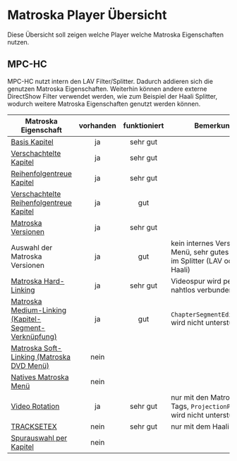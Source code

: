# Matroska Player Übersicht
Diese Übersicht soll zeigen welche Player welche Matroska Eigenschaften nutzen.

## MPC-HC
MPC-HC nutzt intern den LAV Filter/Splitter. Dadurch addieren sich die genutzen Matroska Eigenschaften. Weiterhin können andere externe DirectShow Filter verwendet werden, wie zum Beispiel der Haali Splitter, wodurch weitere Matroska Eigenschaften genutzt werden können.

Matroska Eigenschaft | vorhanden | funktioniert | Bemerkung
---------------------|:---------:|:------------:|----------
[Basis Kapitel](BasicChapters_ger.md)| ja | sehr gut |
[Verschachtelte Kapitel](NestedChapters_ger.md)| ja | sehr gut |
[Reihenfolgentreue Kapitel](OrderedChapters_ger.md)| ja | sehr gut |
[Verschachtelte Reihenfolgentreue Kapitel](NestedOrderedChapters_ger.md)| ja | gut |
[Matroska Versionen](EditionEntry_ger.md)| ja | sehr gut |
Auswahl der Matroska Versionen | ja | gut | kein internes Versionen Menü, sehr gutes Menü im Splitter (LAV oder Haali)
[Matroska Hard-Linking](HardLinking_ger.md)| ja | sehr gut | Videospur wird perfekt nahtlos verbunden
[Matroska Medium-Linking (Kapitel-Segment-Verknüpfung)](ChapterSegmentLinking_ger.md)| ja | gut | `ChapterSegmentEditionUID` wird nicht unterstützt
[Matroska Soft-Linking (Matroska DVD Menü)](MatroskaMenu_ger.md#matroska-dvd-men%C3%BC-matroska-soft-linking)| nein | |
[Natives Matroska Menü](MatroskaMenu_ger.md#natives-matroska-men%C3%BC)| nein | |
[Video Rotation](Rotate_ger.md)| ja | sehr gut | nur mit den Matroska Tags, `ProjectionPoseRoll` wird nicht unterstützt
[TRACKSETEX](TRACKSETEX_ger.md)| nein | sehr gut | nur mit dem Haali Splitter
[Spurauswahl per Kapitel](ChapterTrack_ger.md)| nein | |
